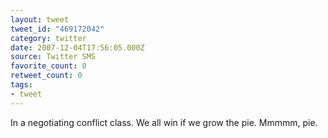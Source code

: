 ```yaml
---
layout: tweet
tweet_id: "469172042"
category: twitter
date: 2007-12-04T17:56:05.000Z
source: Twitter SMS
favorite_count: 0
retweet_count: 0
tags:
- tweet
---
```


In a negotiating conflict class. We all win if we grow the pie. Mmmmm, pie.
